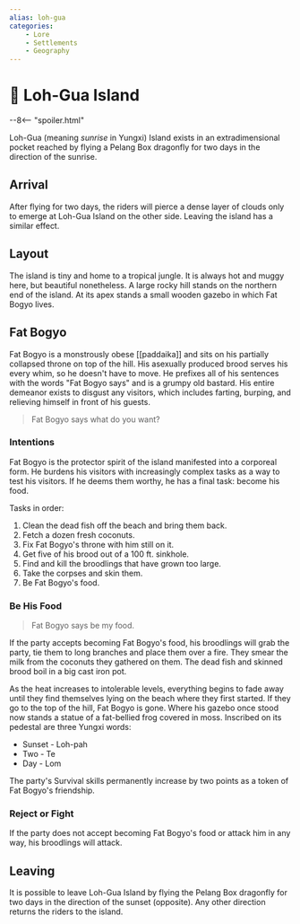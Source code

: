 ```yaml
---
alias: loh-gua
categories:
    - Lore
    - Settlements
    - Geography
---
```

# 🔐 Loh-Gua Island

--8<-- "spoiler.html"

Loh-Gua (meaning *sunrise* in Yungxi) Island exists in an extradimensional pocket reached by flying a Pelang Box dragonfly for two days in the direction of the sunrise.

## Arrival

After flying for two days, the riders will pierce a dense layer of clouds only to emerge at Loh-Gua Island on the other side. Leaving the island has a similar effect.

## Layout

The island is tiny and home to a tropical jungle. It is always hot and muggy here, but beautiful nonetheless. A large rocky hill stands on the northern end of the island. At its apex stands a small wooden gazebo in which Fat Bogyo lives.

## Fat Bogyo

Fat Bogyo is a monstrously obese [[paddaika]] and sits on his partially collapsed throne on top of the hill. His asexually produced brood serves his every whim, so he doesn't have to move. He prefixes all of his sentences with the words "Fat Bogyo says" and is a grumpy old bastard. His entire demeanor exists to disgust any visitors, which includes farting, burping, and relieving himself in front of his guests.

> Fat Bogyo says what do you want?

### Intentions

Fat Bogyo is the protector spirit of the island manifested into a corporeal form. He burdens his visitors with increasingly complex tasks as a way to test his visitors. If he deems them worthy, he has a final task: become his food.

Tasks in order:

1. Clean the dead fish off the beach and bring them back.
2. Fetch a dozen fresh coconuts.
3. Fix Fat Bogyo's throne with him still on it.
4. Get five of his brood out of a 100 ft. sinkhole.
5. Find and kill the broodlings that have grown too large.
6. Take the corpses and skin them.
7. Be Fat Bogyo's food.

### Be His Food

> Fat Bogyo says be my food.

If the party accepts becoming Fat Bogyo's food, his broodlings will grab the party, tie them to long branches and place them over a fire. They smear the milk from the coconuts they gathered on them. The dead fish and skinned brood boil in a big cast iron pot.

As the heat increases to intolerable levels, everything begins to fade away until they find themselves lying on the beach where they first started. If they go to the top of the hill, Fat Bogyo is gone. Where his gazebo once stood now stands a statue of a fat-bellied frog covered in moss. Inscribed on its pedestal are three Yungxi words:

- Sunset - Loh-pah
- Two - Te
- Day - Lom

The party's Survival skills permanently increase by two points as a token of Fat Bogyo's friendship.

### Reject or Fight

If the party does not accept becoming Fat Bogyo's food or attack him in any way, his broodlings will attack.

## Leaving

It is possible to leave Loh-Gua Island by flying the Pelang Box dragonfly for two days in the direction of the sunset (opposite). Any other direction returns the riders to the island.
